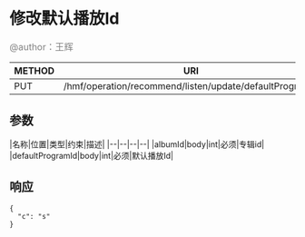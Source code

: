 
# 修改默认播放Id
<font color="gray" size="3">@author：王辉</font>

|METHOD|URI|
|--|--|
|PUT|/hmf/operation/recommend/listen/update/defaultProgramId|

## 参数

|名称|位置|类型|约束|描述|
|--|--|--|--|
|albumId|body|int|必须|专辑id|
|defaultProgramId|body|int|必须|默认播放Id|

## 响应
```
{
  "c": "s"
}
```

